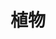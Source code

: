 ---
title: 植物
description: 花花草草。
keywords: [plant]
featured_image: 20250128-DSC09821.jpg
weight: 2
---